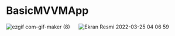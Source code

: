 # BasicMVVMApp
![ezgif com-gif-maker (8)](https://user-images.githubusercontent.com/80515499/160035193-f307ee25-5c16-4dd3-b836-0029935184fc.gif) &nbsp;&nbsp;&nbsp;&nbsp;
![Ekran Resmi 2022-03-25 04 06 59](https://user-images.githubusercontent.com/80515499/160035201-e5577630-c824-43b8-8cb5-49829c30cefa.png)
